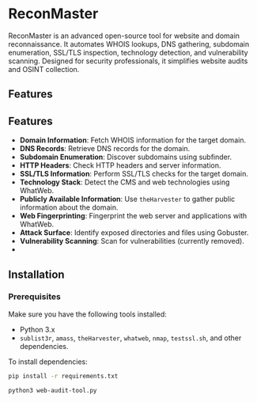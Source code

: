 # ReconMaster
ReconMaster is an advanced open-source tool for website and domain reconnaissance. It automates WHOIS lookups, DNS gathering, subdomain enumeration, SSL/TLS inspection, technology detection, and vulnerability scanning. Designed for security professionals, it simplifies website audits and OSINT collection.
## Features
## Features

- **Domain Information**: Fetch WHOIS information for the target domain.
- **DNS Records**: Retrieve DNS records for the domain.
- **Subdomain Enumeration**: Discover subdomains using subfinder.
- **HTTP Headers**: Check HTTP headers and server information.
- **SSL/TLS Information**: Perform SSL/TLS checks for the target domain.
- **Technology Stack**: Detect the CMS and web technologies using WhatWeb.
- **Publicly Available Information**: Use `theHarvester` to gather public information about the domain.
- **Web Fingerprinting**: Fingerprint the web server and applications with WhatWeb.
- **Attack Surface**: Identify exposed directories and files using Gobuster.
- **Vulnerability Scanning**: Scan for vulnerabilities (currently removed).
- 
## Installation

### Prerequisites
Make sure you have the following tools installed:
- Python 3.x
- `sublist3r`, `amass`, `theHarvester`, `whatweb`, `nmap`, `testssl.sh`, and other dependencies.

To install dependencies:
```bash
pip install -r requirements.txt

python3 web-audit-tool.py
